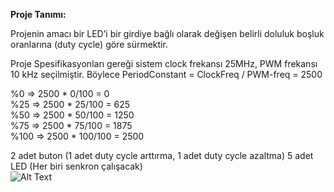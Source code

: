 
**Proje Tanımı:**

Projenin amacı bir LED’i bir girdiye bağlı olarak değişen belirli doluluk boşluk oranlarına (duty cycle) göre sürmektir.

Proje Spesifikasyonları gereği sistem clock frekansı 25MHz, PWM frekansı 10 kHz seçilmiştir. Böylece
PeriodConstant = ClockFreq / PWM-freq = 2500

%0     => 2500 * 0/100 = 0\
%25   => 2500 * 25/100 = 625\
%50   => 2500 * 50/100 = 1250\
%75   => 2500 * 75/100 = 1875\
%100 => 2500 * 100/100 = 2500

2 adet buton (1 adet duty cycle arttırma, 1 adet duty cycle azaltma)
5 adet LED (Her biri senkron çalışacak)\
![Alt Text](https://drive.google.com/drive/u/1/folders/1KXq_9G7rf_T8NwCTYWrsTnJ1KKOm1xfg)
